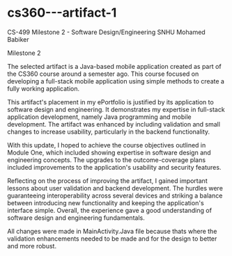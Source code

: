 # cs360---artifact-1

CS-499
Milestone 2 - Software Design/Engineering
SNHU
Mohamed Babiker

Milestone 2

The selected artifact is a Java-based mobile application created as part of the CS360 course around a semester ago. This course focused on developing a full-stack mobile application using simple methods to create a fully working application.

This artifact's placement in my ePortfolio is justified by its application to software design and engineering. It demonstrates my expertise in full-stack application development, namely Java programming and mobile development. The artifact was enhanced by including validation and small changes to increase usability, particularly in the backend functionality.

With this update, I hoped to achieve the course objectives outlined in Module One, which included showing expertise in software design and engineering concepts. The upgrades to the outcome-coverage plans included improvements to the application's usability and security features.

Reflecting on the process of improving the artifact, I gained important lessons about user validation and backend development. The hurdles were guaranteeing interoperability across several devices and striking a balance between introducing new functionality and keeping the application's interface simple. Overall, the experience gave a good understanding of software design and engineering fundamentals.

All changes were made in MainActivity.Java file because thats where the validation enhancements needed to be made and for the design to better and more robust.







